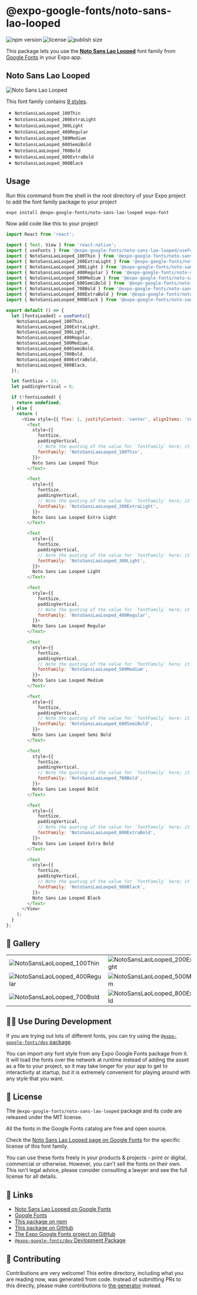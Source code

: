 # @expo-google-fonts/noto-sans-lao-looped

![npm version](https://flat.badgen.net/npm/v/@expo-google-fonts/noto-sans-lao-looped)
![license](https://flat.badgen.net/github/license/expo/google-fonts)
![publish size](https://flat.badgen.net/packagephobia/install/@expo-google-fonts/noto-sans-lao-looped)

This package lets you use the [**Noto Sans Lao Looped**](https://fonts.google.com/specimen/Noto+Sans+Lao+Looped) font family from [Google Fonts](https://fonts.google.com/) in your Expo app.

## Noto Sans Lao Looped

![Noto Sans Lao Looped](./font-family.png)

This font family contains [9 styles](#-gallery).

- `NotoSansLaoLooped_100Thin`
- `NotoSansLaoLooped_200ExtraLight`
- `NotoSansLaoLooped_300Light`
- `NotoSansLaoLooped_400Regular`
- `NotoSansLaoLooped_500Medium`
- `NotoSansLaoLooped_600SemiBold`
- `NotoSansLaoLooped_700Bold`
- `NotoSansLaoLooped_800ExtraBold`
- `NotoSansLaoLooped_900Black`

## Usage

Run this command from the shell in the root directory of your Expo project to add the font family package to your project
```sh
expo install @expo-google-fonts/noto-sans-lao-looped expo-font
```

Now add code like this to your project
```js
import React from 'react';

import { Text, View } from 'react-native';
import { useFonts } from '@expo-google-fonts/noto-sans-lao-looped/useFonts';
import { NotoSansLaoLooped_100Thin } from '@expo-google-fonts/noto-sans-lao-looped/100Thin';
import { NotoSansLaoLooped_200ExtraLight } from '@expo-google-fonts/noto-sans-lao-looped/200ExtraLight';
import { NotoSansLaoLooped_300Light } from '@expo-google-fonts/noto-sans-lao-looped/300Light';
import { NotoSansLaoLooped_400Regular } from '@expo-google-fonts/noto-sans-lao-looped/400Regular';
import { NotoSansLaoLooped_500Medium } from '@expo-google-fonts/noto-sans-lao-looped/500Medium';
import { NotoSansLaoLooped_600SemiBold } from '@expo-google-fonts/noto-sans-lao-looped/600SemiBold';
import { NotoSansLaoLooped_700Bold } from '@expo-google-fonts/noto-sans-lao-looped/700Bold';
import { NotoSansLaoLooped_800ExtraBold } from '@expo-google-fonts/noto-sans-lao-looped/800ExtraBold';
import { NotoSansLaoLooped_900Black } from '@expo-google-fonts/noto-sans-lao-looped/900Black';

export default () => {
  let [fontsLoaded] = useFonts({
    NotoSansLaoLooped_100Thin,
    NotoSansLaoLooped_200ExtraLight,
    NotoSansLaoLooped_300Light,
    NotoSansLaoLooped_400Regular,
    NotoSansLaoLooped_500Medium,
    NotoSansLaoLooped_600SemiBold,
    NotoSansLaoLooped_700Bold,
    NotoSansLaoLooped_800ExtraBold,
    NotoSansLaoLooped_900Black,
  });

  let fontSize = 24;
  let paddingVertical = 6;

  if (!fontsLoaded) {
    return undefined;
  } else {
    return (
      <View style={{ flex: 1, justifyContent: 'center', alignItems: 'center' }}>
        <Text
          style={{
            fontSize,
            paddingVertical,
            // Note the quoting of the value for `fontFamily` here; it expects a string!
            fontFamily: 'NotoSansLaoLooped_100Thin',
          }}>
          Noto Sans Lao Looped Thin
        </Text>

        <Text
          style={{
            fontSize,
            paddingVertical,
            // Note the quoting of the value for `fontFamily` here; it expects a string!
            fontFamily: 'NotoSansLaoLooped_200ExtraLight',
          }}>
          Noto Sans Lao Looped Extra Light
        </Text>

        <Text
          style={{
            fontSize,
            paddingVertical,
            // Note the quoting of the value for `fontFamily` here; it expects a string!
            fontFamily: 'NotoSansLaoLooped_300Light',
          }}>
          Noto Sans Lao Looped Light
        </Text>

        <Text
          style={{
            fontSize,
            paddingVertical,
            // Note the quoting of the value for `fontFamily` here; it expects a string!
            fontFamily: 'NotoSansLaoLooped_400Regular',
          }}>
          Noto Sans Lao Looped Regular
        </Text>

        <Text
          style={{
            fontSize,
            paddingVertical,
            // Note the quoting of the value for `fontFamily` here; it expects a string!
            fontFamily: 'NotoSansLaoLooped_500Medium',
          }}>
          Noto Sans Lao Looped Medium
        </Text>

        <Text
          style={{
            fontSize,
            paddingVertical,
            // Note the quoting of the value for `fontFamily` here; it expects a string!
            fontFamily: 'NotoSansLaoLooped_600SemiBold',
          }}>
          Noto Sans Lao Looped Semi Bold
        </Text>

        <Text
          style={{
            fontSize,
            paddingVertical,
            // Note the quoting of the value for `fontFamily` here; it expects a string!
            fontFamily: 'NotoSansLaoLooped_700Bold',
          }}>
          Noto Sans Lao Looped Bold
        </Text>

        <Text
          style={{
            fontSize,
            paddingVertical,
            // Note the quoting of the value for `fontFamily` here; it expects a string!
            fontFamily: 'NotoSansLaoLooped_800ExtraBold',
          }}>
          Noto Sans Lao Looped Extra Bold
        </Text>

        <Text
          style={{
            fontSize,
            paddingVertical,
            // Note the quoting of the value for `fontFamily` here; it expects a string!
            fontFamily: 'NotoSansLaoLooped_900Black',
          }}>
          Noto Sans Lao Looped Black
        </Text>
      </View>
    );
  }
};

```

## 🔡 Gallery


||||
|-|-|-|
|![NotoSansLaoLooped_100Thin](./NotoSansLaoLooped_100Thin.ttf.png)|![NotoSansLaoLooped_200ExtraLight](./NotoSansLaoLooped_200ExtraLight.ttf.png)|![NotoSansLaoLooped_300Light](./NotoSansLaoLooped_300Light.ttf.png)||
|![NotoSansLaoLooped_400Regular](./NotoSansLaoLooped_400Regular.ttf.png)|![NotoSansLaoLooped_500Medium](./NotoSansLaoLooped_500Medium.ttf.png)|![NotoSansLaoLooped_600SemiBold](./NotoSansLaoLooped_600SemiBold.ttf.png)||
|![NotoSansLaoLooped_700Bold](./NotoSansLaoLooped_700Bold.ttf.png)|![NotoSansLaoLooped_800ExtraBold](./NotoSansLaoLooped_800ExtraBold.ttf.png)|![NotoSansLaoLooped_900Black](./NotoSansLaoLooped_900Black.ttf.png)||


## 👩‍💻 Use During Development

If you are trying out lots of different fonts, you can try using the [`@expo-google-fonts/dev` package](https://github.com/expo/google-fonts/tree/master/font-packages/dev#readme).

You can import *any* font style from any Expo Google Fonts package from it. It will load the fonts
over the network at runtime instead of adding the asset as a file to your project, so it may take longer
for your app to get to interactivity at startup, but it is extremely convenient
for playing around with any style that you want.

## 📖 License

The `@expo-google-fonts/noto-sans-lao-looped` package and its code are released under the MIT license.

All the fonts in the Google Fonts catalog are free and open source.

Check the [Noto Sans Lao Looped page on Google Fonts](https://fonts.google.com/specimen/Noto+Sans+Lao+Looped) for the specific license of this font family.

You can use these fonts freely in your products & projects - print or digital, commercial or otherwise. However, you can't sell the fonts on their own. This isn't legal advice, please consider consulting a lawyer and see the full license for all details.

## 🔗 Links

- [Noto Sans Lao Looped on Google Fonts](https://fonts.google.com/specimen/Noto+Sans+Lao+Looped)
- [Google Fonts](https://fonts.google.com/)
- [This package on npm](https://www.npmjs.com/package/@expo-google-fonts/noto-sans-lao-looped)
- [This package on GitHub](https://github.com/expo/google-fonts/tree/master/font-packages/noto-sans-lao-looped)
- [The Expo Google Fonts project on GitHub](https://github.com/expo/google-fonts)
- [`@expo-google-fonts/dev` Devlopment Package](https://github.com/expo/google-fonts/tree/master/font-packages/dev)

## 🤝 Contributing

Contributions are very welcome! This entire directory, including what you are reading now, was generated from code. Instead of submitting PRs to this directly, please make contributions to [the generator](https://github.com/expo/google-fonts/tree/master/packages/generator) instead.
